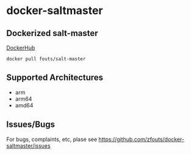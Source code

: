 # docker-saltmaster
## Dockerized salt-master

[DockerHub](https://hub.docker.com/r/fouts/salt-master)


```
docker pull fouts/salt-master
```

## Supported Architectures
* arm
* arm64
* amd64

## Issues/Bugs
For bugs, complaints, etc, plase see https://github.com/zfouts/docker-saltmaster/issues

